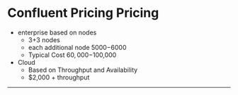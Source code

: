 
# Confluent Pricing Pricing
* enterprise based on nodes
  * 3+3 nodes 
  * each additional node $5000-$6000
  * Typical Cost $60,000-$100,000
* Cloud 
    * Based on Throughput and Availability
    * $2,000 + throughput
---